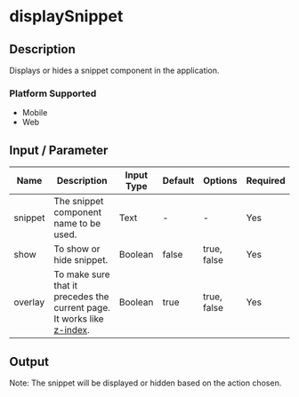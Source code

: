 # displaySnippet

## Description

Displays or hides a snippet component in the application.

### Platform Supported

- Mobile
- Web

## Input / Parameter

| Name | Description | Input Type | Default | Options | Required |
| ------ | ------ | ------ | ------ | ------ | ------ |
| snippet | The snippet component name to be used. | Text | - | - | Yes |
| show | To show or hide snippet. | Boolean | false | true, false | Yes |
| overlay | To make sure that it precedes the current page. It works like [z-index](https://developer.mozilla.org/en-US/docs/Web/CSS/z-index).  | Boolean | true | true, false | Yes |

## Output

Note: The snippet will be displayed or hidden based on the action chosen.